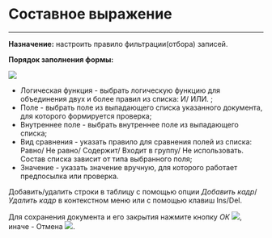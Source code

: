 ﻿# Составное выражение
__________________

**Назначение:** настроить правило фильтрации(отбора) записей.

**Порядок заполнения формы:**

![](topic:.AddFiles.Screenshot_20130.jpg)

* Логическая функция - выбрать логическую функцию для объединения двух и более правил из списка: И/ ИЛИ. ;
* Поле - выбрать поле из выпадающего списка указанного документа, для которого формируется проверка;
* Внутреннее поле - выбрать внутреннее поле из выпадающего списка;
* Вид сравнения - указать правило для сравнения полей из списка: Равно/ Не равно/ Содержит/ Входит в группу/ Не использовать. Состав списка зависит от типа выбранного поля;
* Значение - указать значение вручную, для которого работает предпосылка или проверка.

Добавить/удалить строки в таблицу с помощью опции *Добавить кадр*/*Удалить кадр* в контекстном меню или с помощью клавиш Ins/Del.

Для сохранения документа и его закрытия нажмите кнопку *ОК* ![](topic:Com.AddFiles.Buttons.Btn_OK_.png), иначе - Отмена ![](topic:Com.AddFiles.Buttons.Btn_CloseCancel.png).

